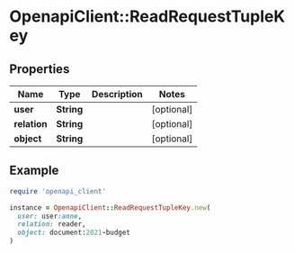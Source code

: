 # OpenapiClient::ReadRequestTupleKey

## Properties

| Name | Type | Description | Notes |
| ---- | ---- | ----------- | ----- |
| **user** | **String** |  | [optional] |
| **relation** | **String** |  | [optional] |
| **object** | **String** |  | [optional] |

## Example

```ruby
require 'openapi_client'

instance = OpenapiClient::ReadRequestTupleKey.new(
  user: user:anne,
  relation: reader,
  object: document:2021-budget
)
```

